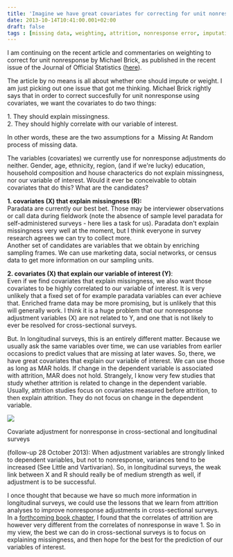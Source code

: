 ```yaml
---
title: 'Imagine we have great covariates for correcting for unit nonresponse...'
date: 2013-10-14T10:41:00.001+02:00
draft: false
tags : [missing data, weighting, attrition, nonresponse error, imputation, panel survey]
---
```


I am continuing on the recent article and commentaries on weighting to correct for unit nonresponse by Michael Brick, as published in the recent issue of the Journal of Official Statistics ([here](http://www.jos.nu/Articles/abstract.asp?article=293329)).  
  
The article by no means is all about whether one should impute or weight. I am just picking out one issue that got me thinking. Michael Brick rightly says that in order to correct succesfully for unit nonresponse using covariates, we want the covariates to do two things:  
  
1\. They should explain missingness.  
2\. They should highly correlate with our variable of interest.  
  
In other words, these are the two assumptions for a  Missing At Random process of missing data.  
  
The variables (covariates) we currently use for nonresponse adjustments do neither. Gender, age, ethnicity, region, (and if we're lucky) education, household composition and house characterics do not explain missingness, nor our variable of interest. Would it ever be conceivable to obtain covariates that do this? What are the candidates?  
  
**1\. covariates (X) that explain missingness (R):**  
Paradata are currently our best bet. Those may be interviewer observations or call data during fieldwork (note the absence of sample level paradata for self-administered surveys - here lies a task for us). Paradata don't explain missingness very well at the moment, but I think everyone in survey research agrees we can try to collect more.  
Another set of candidates are variables that we obtain by enriching sampling frames. We can use marketing data, social networks, or census data to get more information on our sampling units.  
  
**2\. covariates (X) that explain our variable of interest (Y)**:  
Even if we find covariates that explain missingness, we also want those covariates to be highly correlated to our variable of interest. It is very unlikely that a fixed set of for example paradata variables can ever achieve that. Enriched frame data may be more promising, but is unlikely that this will generally work. I think it is a huge problem that our nonresponse adjustment variables (X) are not related to Y, and one that is not likely to ever be resolved for cross-sectional surveys.  
  
But. In longitudinal surveys, this is an entirely different matter. Because we usually ask the same variables over time, we can use variables from earlier occasions to predict values that are missing at later waves. So, there, we have great covariates that explain our variable of interest. We can use those as long as MAR holds. If change in the dependent variable is associated with attrition, MAR does not hold. Strangely, I know very few studies that study whether attrition is related to change in the dependent variable. Usually, attrition studies focus on covariates measured before attrition, to then explain attrition. They do not focus on change in the dependent variable.  
  

[![](http://2.bp.blogspot.com/-NhM3-D53n-g/UlutJ3JdvgI/AAAAAAAACnY/vmiOUDyFvdk/s400/missing+data+mechanisms.png)](http://2.bp.blogspot.com/-NhM3-D53n-g/UlutJ3JdvgI/AAAAAAAACnY/vmiOUDyFvdk/s1600/missing+data+mechanisms.png)

Covariate adjustment for nonresponse in cross-sectional and longitudinal surveys

  

(follow-up 28 October 2013): When adjustment variables are strongly linked to dependent variables, but not to nonresponse, variances tend to be increased (See Little and Vartivarian). So, in longitudinal surveys, the weak link between X and R should really be of medium strength as well, if adjustment is to be successful.  
  
I once thought that because we have so much more information in longitudinal surveys, we could use the lessons that we learn from attrition analyses to improve nonresponse adjustments in cross-sectional surveys. In a [forthcoming book chapter](http://www.peterlugtig.com/2012/09/is-panel-attrition-same-as-nonresponse.html), I found that the correlates of attrition are however very different from the correlates of nonresponse in wave 1. So in my view, the best we can do in cross-sectional surveys is to focus on explaining missingness, and then hope for the best for the prediction of our variables of interest.